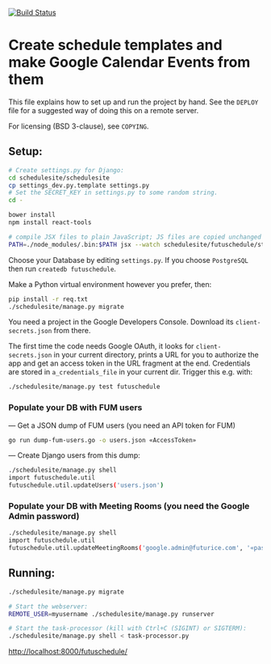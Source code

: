 [![Build Status](https://travis-ci.org/futurice/schedule.svg?branch=master)](https://travis-ci.org/futurice/schedule)

# Create schedule templates and make Google Calendar Events from them

This file explains how to set up and run the project by hand.
See the `DEPLOY` file for a suggested way of doing this on a remote server.

For licensing (BSD 3-clause), see `COPYING`.

## Setup:
```bash
# Create settings.py for Django:
cd schedulesite/schedulesite
cp settings_dev.py.template settings.py
# Set the SECRET_KEY in settings.py to some random string.
cd -

bower install
npm install react-tools

# compile JSX files to plain JavaScript; JS files are copied unchanged
PATH=./node_modules/.bin:$PATH jsx --watch schedulesite/futuschedule/static/futuschedule/js/src schedulesite/futuschedule/static/futuschedule/js/build
```

Choose your Database by editing `settings.py`.
If you choose `PostgreSQL` then run `createdb futuschedule`.

Make a Python virtual environment however you prefer, then:
```bash
pip install -r req.txt
./schedulesite/manage.py migrate
```

You need a project in the Google Developers Console. Download its
`client-secrets.json` from there.

The first time the code needs Google OAuth, it looks for `client-secrets.json`
in your current directory, prints a URL for you to authorize the app and get
an access token in the URL fragment at the end.
Credentials are stored in `a_credentials_file` in your current dir.
Trigger this e.g. with:
```bash
./schedulesite/manage.py test futuschedule
```

### Populate your DB with FUM users
― Get a JSON dump of FUM users (you need an API token for FUM)
```bash
go run dump-fum-users.go -o users.json «AccessToken»
```
― Create Django users from this dump:
```bash
./schedulesite/manage.py shell
import futuschedule.util
futuschedule.util.updateUsers('users.json')
```

### Populate your DB with Meeting Rooms (you need the Google Admin password)
```bash
./schedulesite/manage.py shell
import futuschedule.util
futuschedule.util.updateMeetingRooms('google.admin@futurice.com', '«pass»')
```


## Running:

```bash
./schedulesite/manage.py migrate

# Start the webserver:
REMOTE_USER=myusername ./schedulesite/manage.py runserver

# Start the task-processor (kill with Ctrl+C (SIGINT) or SIGTERM):
./schedulesite/manage.py shell < task-processor.py
```

[http://localhost:8000/futuschedule/](http://localhost:8000/futuschedule/)
